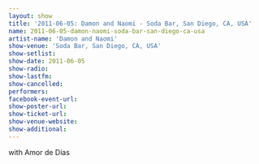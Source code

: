 ```yaml
---
layout: show
title: '2011-06-05: Damon and Naomi - Soda Bar, San Diego, CA, USA'
name: 2011-06-05-damon-naomi-soda-bar-san-diego-ca-usa
artist-name: 'Damon and Naomi'
show-venue: 'Soda Bar, San Diego, CA, USA'
show-setlist: 
show-date: 2011-06-05
show-radio: 
show-lastfm: 
show-cancelled: 
performers: 
facebook-event-url: 
show-poster-url: 
show-ticket-url: 
show-venue-website: 
show-additional: 
---
```


with Amor de Días